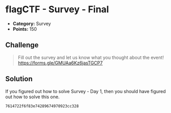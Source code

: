 # flagCTF - Survey - Final

* **Category:** Survey
* **Points:** 150

## Challenge

> Fill out the survey and let us know what you thought about the event! https://forms.gle/GMUAa6Kz6jasTGCP7

## Solution

If you figured out how to solve Survey - Day 1, then you should have figured out how to solve this one. 

```
7614722f6f83e74289674970923cc328
```
